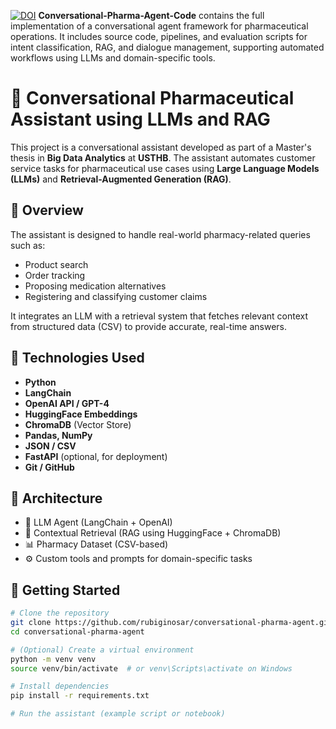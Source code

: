 [![DOI](https://zenodo.org/badge/1078884269.svg)](https://doi.org/10.5281/zenodo.17386801)
**Conversational-Pharma-Agent-Code** contains the full implementation of a conversational agent framework for pharmaceutical operations. It includes source code, pipelines, and evaluation scripts for intent classification, RAG, and dialogue management, supporting automated workflows using LLMs and domain-specific tools.

# 💊 Conversational Pharmaceutical Assistant using LLMs and RAG

This project is a conversational assistant developed as part of a Master's thesis in **Big Data Analytics** at **USTHB**. The assistant automates customer service tasks for pharmaceutical use cases using **Large Language Models (LLMs)** and **Retrieval-Augmented Generation (RAG)**.

## 🧠 Overview

The assistant is designed to handle real-world pharmacy-related queries such as:
- Product search
- Order tracking
- Proposing medication alternatives
- Registering and classifying customer claims

It integrates an LLM with a retrieval system that fetches relevant context from structured data (CSV) to provide accurate, real-time answers.

## 🔧 Technologies Used

- **Python**
- **LangChain**
- **OpenAI API / GPT-4**
- **HuggingFace Embeddings**
- **ChromaDB** (Vector Store)
- **Pandas, NumPy**
- **JSON / CSV**
- **FastAPI** (optional, for deployment)
- **Git / GitHub**

## 🧩 Architecture

- 🧠 LLM Agent (LangChain + OpenAI)
- 📁 Contextual Retrieval (RAG using HuggingFace + ChromaDB)
- 📊 Pharmacy Dataset (CSV-based)
- ⚙️ Custom tools and prompts for domain-specific tasks

## 🚀 Getting Started

```bash
# Clone the repository
git clone https://github.com/rubiginosar/conversational-pharma-agent.git
cd conversational-pharma-agent

# (Optional) Create a virtual environment
python -m venv venv
source venv/bin/activate  # or venv\Scripts\activate on Windows

# Install dependencies
pip install -r requirements.txt

# Run the assistant (example script or notebook)
